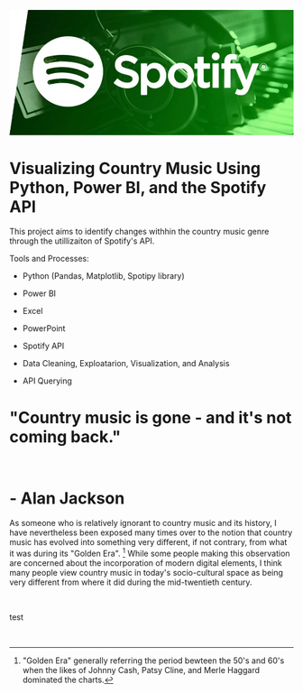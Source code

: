 ![image](./images/Spotify_banner.jpg)
# Visualizing Country Music Using Python, Power BI, and the Spotify API
This project aims to  identify changes withhin the country music genre through the utillizaiton of Spotify's API.

Tools and Processes:

* Python (Pandas, Matplotlib, Spotipy library)

* Power BI

* Excel

* PowerPoint

* Spotify API

* Data Cleaning, Exploatarion, Visualization, and Analysis

* API Querying

# "Country music is gone - and it's not coming back." 

<br />

# - Alan Jackson

As someone who is relatively ignorant to country music and its history, I have nevertheless been exposed many times over to the notion that country music has evolved into something very different, if not contrary, from what it was during its "Golden Era".
[^1]
While some people making this observation are concerned about the incorporation of modern digital elements, I think many people view country music in today's socio-cultural space as being very different from where it did during the mid-twentieth century.

<br />

test

<br />

[^1]: "Golden Era" generally referring the period bewteen the 50's and 60's when the likes of Johnny Cash, Patsy Cline, and Merle Haggard dominated the charts. 